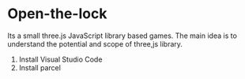 # Open-the-lock
Its a small three.js JavaScript library based games. The main idea is to understand the potential and scope of three,js library.

1) Install Visual Studio Code
2) Install parcel
